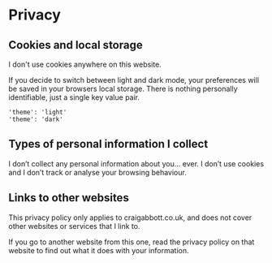 # Privacy

## Cookies and local storage

I don't use cookies anywhere on this website.

If you decide to switch between light and dark mode, your preferences will be saved in your browsers local storage. There is nothing personally identifiable, just a single key value pair.

```
'theme': 'light'
'theme': 'dark'
```

## Types of personal information I collect

I don’t collect any personal information about you... ever. I don’t use cookies and I don’t track or analyse your browsing behaviour.

## Links to other websites

This privacy policy only applies to craigabbott.co.uk, and does not cover other websites or services that I link to.

If you go to another website from this one, read the privacy policy on that website to find out what it does with your information.